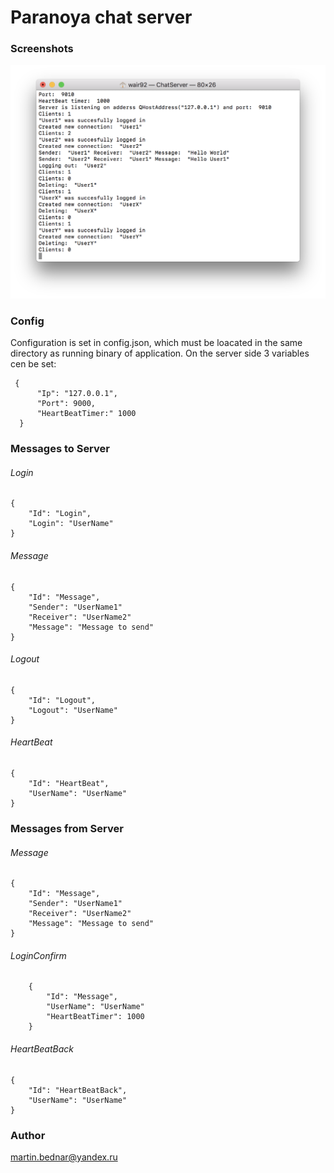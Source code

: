 # Paranoya chat server

### Screenshots
![Screen](https://github.com/wair92/paranoyaServer/blob/master/pictures/server.png?raw=true)

### Config
Configuration is set in config.json, which must be loacated in the same directory as running binary of application. On the server side 3 variables cen be set:
```
 {
      "Ip": "127.0.0.1",
      "Port": 9000,
      "HeartBeatTimer:" 1000
  }
```
### Messages to Server

###### Login
```
{
    "Id": "Login",
    "Login": "UserName"
}
```
###### Message
```
{
    "Id": "Message",
    "Sender": "UserName1"
    "Receiver": "UserName2"
    "Message": "Message to send"
}
```
###### Logout
```
{
    "Id": "Logout",
    "Logout": "UserName"
}
```
###### HeartBeat
```
{
    "Id": "HeartBeat",
    "UserName": "UserName"
}
```
### Messages from Server

###### Message
```
{
    "Id": "Message",
    "Sender": "UserName1"
    "Receiver": "UserName2"
    "Message": "Message to send"
}
```
###### LoginConfirm
```
    {
        "Id": "Message",
        "UserName": "UserName"
        "HeartBeatTimer": 1000
    }
```
###### HeartBeatBack
```
{
    "Id": "HeartBeatBack",
    "UserName": "UserName"
}
```
### Author

martin.bednar@yandex.ru
